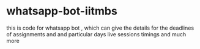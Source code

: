 # whatsapp-bot-iitmbs
this is code for whatsapp bot , which can give the details for the deadlines of assignments and and particular days live sessions timings and much more 
